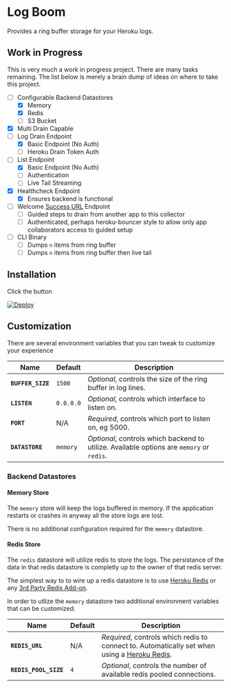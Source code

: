 # Log Boom

Provides a ring buffer storage for your Heroku logs.

## Work in Progress

This is very much a work in progress project. There are many tasks remaining.
The list below is merely a brain dump of ideas on where to take this project.

- [ ] Configurable Backend Datastores
  - [x] Memory
  - [x] Redis
  - [ ] S3 Bucket
- [x] Multi Drain Capable
- [ ] Log Drain Endpoint
  - [x] Basic Endpoint (No Auth)
  - [ ] Heroku Drain Token Auth
- [ ] List Endpoint
  - [x] Basic Endpoint (No Auth)
  - [ ] Authentication
  - [ ] Live Tail Streaming
- [x] Healthcheck Endpoint
  - [x] Ensures backend is functional
- [ ] Welcome [Success URL](https://devcenter.heroku.com/articles/app-json-schema#success_url) Endpoint
  - [ ] Guided steps to drain from another app to this collector
  - [ ] Authenticated, perhaps heroku-bouncer style to allow only app collaborators access to guided setup
- [ ] CLI Binary
  - [ ] Dumps `n` items from ring buffer
  - [ ] Dumps `n` items from ring buffer then live tail

## Installation

Click the button

[![Deploy](https://www.herokucdn.com/deploy/button.svg)](https://heroku.com/deploy)

## Customization

There are several environment variables that you can tweak to customize your experience

Name | Default | Description
---- | ------- | -----------
__`BUFFER_SIZE`__ | `1500` | _Optional_, controls the size of the ring buffer in log lines.
__`LISTEN`__ | `0.0.0.0` | _Optional_, controls which interface to listen on.
__`PORT`__ | N/A | _Required_, controls which port to listen on, eg 5000.
__`DATASTORE`__ | `memory` | _Optional_, controls which backend to utilize. Available options are `memory` or `redis`.

### Backend Datastores

#### Memory Store

The `memory` store will keep the logs buffered in memory. If the application
restarts or crashes in anyway all the store logs are lost.

There is no additional configuration required for the `memory` datastore.

#### Redis Store

The `redis` datastore will utilize redis to store the logs. The persistance of
the data in that redis datastore is completly up to the owner of that redis
server. 

The simplest way to to wire up a redis datastore is to use [Heroku
Redis](https://elements.heroku.com/addons/heroku-redis) or any [3rd Party
Redis Add-on](https://elements.heroku.com/addons).

In order to utlize the `memory` datastore two additional environment variables
that can be customized.

Name | Default | Description
---- | ------- | -----------
__`REDIS_URL`__ | N/A | _Required_, controls which redis to connect to. Automatically set when using a [Heroku Redis](https://elements.heroku.com/addons/heroku-redis).
__`REDIS_POOL_SIZE`__ | `4` |  _Optional_, controls the number of available redis pooled connections.

